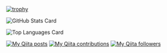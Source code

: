 [![trophy](https://github-profile-trophy.vercel.app/?username=YukiMiyatake)](https://github.com/ryo-ma/github-profile-trophy)

![GitHub Stats Card](https://github-readme-stats.vercel.app/api?username=YukiMiyatake&count_private=true&theme=monokai)
<!-- ![GitHub Extra Pins](https://github-readme-stats.vercel.app/api/pin/?username=YukiMiyatake&repo=AsyncBotCrawler) -->
![Top Languages Card](https://github-readme-stats.vercel.app/api/top-langs/?username=YukiMiyatake&count_private=true&theme=monokai)


[![My Qiita posts](https://qiita-badge.apiapi.app/s/YukiMiyatake/posts.svg)](http://qiita.com/YukiMiyatake)
[![My Qiita contributions](https://qiita-badge.apiapi.app/s/YukiMiyatake/contributions.svg)](http://qiita.com/YukiMiyatake)
[![My Qiita followers](https://qiita-badge.apiapi.app/s/YukiMiyatake/followers.svg)](http://qiita.com/YukiMiyatake)

<!--
**YukiMiyatake/YukiMiyatake** is a ✨ _special_ ✨ repository because its `README.md` (this file) appears on your GitHub profile.

Here are some ideas to get you started:

- 🔭 I’m currently working on ...
- 🌱 I’m currently learning ...
- 👯 I’m looking to collaborate on ...
- 🤔 I’m looking for help with ...
- 💬 Ask me about ...
- 📫 How to reach me: ...
- 😄 Pronouns: ...
- ⚡ Fun fact: ...
-->
